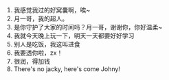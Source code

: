 1. 我感觉我过的好窝囊啊，唉~
1. 月一哥，我的超人。
1. 是你守护了大家的时间吗？月一哥，谢谢你，你好温柔~
1. 我就今天晚上玩一下，明天一天都要好好学习
1. 别人是吃饭，我这叫进食
1. 我要透你啦，zx！
1. 很润，得加钱
1. There's no jacky, here's come Johny!
